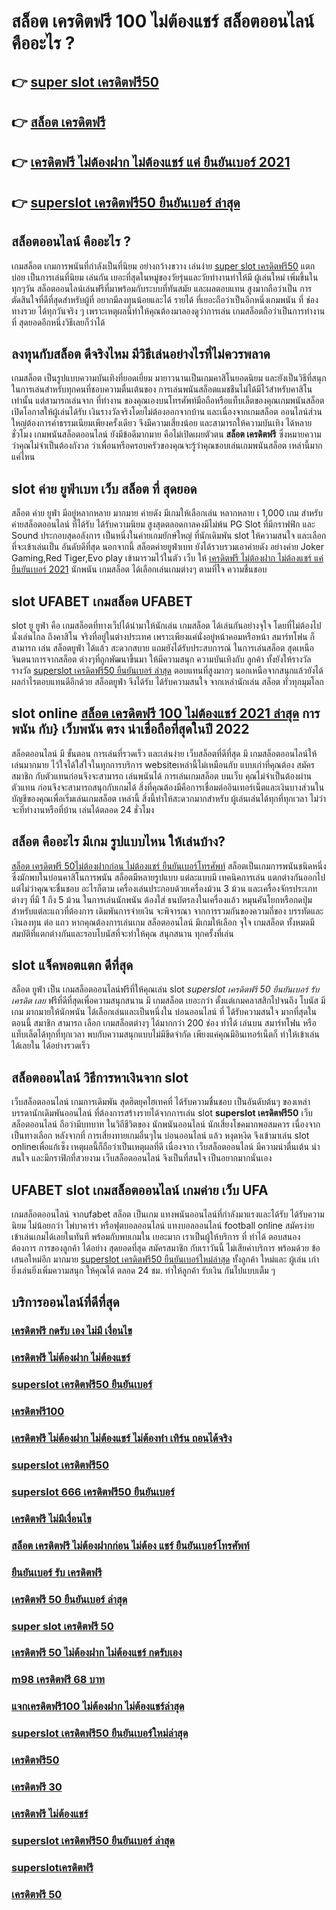# สล็อต เครดิตฟรี 100 ไม่ต้องแชร์ สล็อตออนไลน์  คืออะไร ?

## 👉 [super slot เครดิตฟรี50](https://heylink.me/madam168)
## 👉 [สล็อต เครดิตฟรี](https://heylink.me/madam168)
## 👉 [เครดิตฟรี ไม่ต้องฝาก ไม่ต้องแชร์ แค่ ยืนยันเบอร์ 2021](https://heylink.me/madam168)
## 👉 [superslot เครดิตฟรี50 ยืนยันเบอร์ ล่าสุด](https://ufabet-cn.io1.me)

## สล็อตออนไลน์ คืออะไร ?

 เกมสล็อต  เกมการพนันที่กำลังเป็นที่นิยม อย่างกว้างขวาง  เล่นง่าย [super slot เครดิตฟรี50](https://heylink.me/madam168)  แตกบ่อย  เป็นการเล่นที่นิยม เล่นกัน เยอะที่สุดในหมู่ของวัยรุ่นและวัยทำงานทำให้มี ผู้เล่นใหม่ เพิ่มขึ้นในทุกๆวัน  สล็อตออนไลน์เล่นฟรีที่มาพร้อมกับระบบที่ทันสมัย และผลตอบแทน สูงมากถือว่าเป็น การตัดสินใจที่ดีที่สุดสำหรับผู้ที่ อยากมีลงทุนน้อยและได้ รายได้ ที่เยอะถือว่าเป็นอีกหนึ่งเกมพนัน ที่ ช่องทางรวย ได้ทุกวันจริง ๆ เพราะเหตุผลนี้ทำให้คุณต้องมาลองดูว่าการเล่น เกมสล็อตถือว่าเป็นการทำงานที่ สุดยอดอีกหนึ่งวิธีเลยก็ว่าได้

## ลงทุนกับสล็อต ดีจริงไหม มีวิธีเล่นอย่างไรที่ไม่ควรพลาด

เกมสล็อต เป็นรูปแบบความบันเทิงที่ยอดเยี่ยม  มายาวนานเป็นเกมคาสิโนยอดนิยม และยังเป็นวิธีที่สนุกในการเล่นสำหรับทุกคนที่ชอบความตื่นเต้นของ การเล่นพนันสล็อตแมชชีนไม่ได้มีไว้สำหรับคาสิโนเท่านั้น แต่สามารถเล่นจาก ที่ทำงาน ของคุณเองบนโทรศัพท์มือถือหรือแท็บเล็ตของคุณเกมพนันสล็อต เปิดโอกาสให้ผู้เล่นได้รับ เงินรางวัลจริงโดยไม่ต้องออกจากบ้าน และเนื่องจากเกมสล็อต ออนไลน์ส่วนใหญ่ต้องการค่าธรรมเนียมเพียงครั้งเดียว จึงมีความเสี่ยงน้อย และสามารถให้ความบันเทิง ได้หลายชั่วโมง  เกมพนันสล็อตออนไลน์  ยังมีข้อดีมากมาย คือไม่เปิดเผยตัวตน **สล็อต เครดิตฟรี** ซึ่งหมายความว่าคุณไม่จำเป็นต้องกังวล ว่าเพื่อนหรือครอบครัวของคุณจะรู้ว่าคุณชอบเล่นเกมพนันสล็อต เหล่านี้มากแค่ไหน


##   slot  ค่าย  ยูฟ่าเบท  เว็บ สล็อต ที่ สุดยอด

 สล็อต ค่าย  ยูฟ่า มีอยู่หลากหลาย มากมาย  ค่ายดัง มีเกมให้เลือกเล่น หลากหลาย เ 1,000 เกม สำหรับค่ายสล็อตออนไลน์ ที่ได้รับ  ได้รับความนิยม สูงสุดตลอดกาลคงมีไม่พ้น PG Slot ที่มีกราฟฟิก และ Sound ประกอบสุดอลังการ เป็นหนึ่งในค่ายเกมยักษ์ใหญ่ ที่นักเดิมพัน   slot ให้ความสนใจ  และเลือกที่จะเข้าเล่นเป็น อันดับดีที่สุด นอกจากนี้ สล็อตค่ายยูฟ่าเบท ยังได้รวบรวมเอาค่ายดัง อย่างค่าย Joker Gaming,Red Tiger,Evo play เข้ามารวมไว้ในตัว เว็บ ให้ [เครดิตฟรี ไม่ต้องฝาก ไม่ต้องแชร์ แค่ ยืนยันเบอร์ 2021](https://ufabet-cn.io1.me) นักพนัน  เกมสล็อต ได้เลือกเล่นเกมต่างๆ ตามที่ใจ ความชื่นชอบ 

##  slot UFABET  เกมสล็อต  UFABET

 slot ยู ยูฟ่า คือ  เกมสล็อตที่ทางเว็ปได้นำมาให้นักเล่น เกมสล็อต ได้เล่นกันอย่างจุใจ โดยที่ไม่ต้องไปนั่งเล่นไกล ถึงคาสิโน จริงที่อยู่ในต่างประเทศ เพราะเพียงแค่นั่งอยู่หน้าคอมหรือหน้า สมาร์ทโฟน ก็สามารถ เล่น สล็อตยูฟ่า ได้แล้ว สะดวกสบาย  แถมยังได้รับประสบการณ์ ในการเล่นสล็อต สุดเหนือจินตนาการจากสล็อต ต่างๆที่ถูกพัฒนาขึ้นมา ให้มีความสนุก ความบันเทิงกับ ลูกค้า ทั้งยังให้รางวัล รางวัล [superslot เครดิตฟรี50 ยืนยันเบอร์ ล่าสุด](https://ufastar365.77m.io) ตอบแทนที่สูงมากๆ นอกเหนือจากสนุกแล้วยังได้ผลกำไรตอบแทนดีอีกด้วย  สล็อตยูฟ่า จึงได้รับ ได้รับความสนใจ จากเหล่านักเล่น สล็อต ทั่วทุกมุมโลก 


##  slot online [สล็อต เครดิตฟรี 100 ไม่ต้องแชร์ 2021 ล่าสุด](https://ufa877.77m.io)  การพนัน กับ} เว็บพนัน ตรง   น่าเชื่อถือที่สุดในปี 2022 

 สล็อตออนไลน์  มี ขั้นตอน การเล่นที่รวดเร็ว  และเล่นง่าย  เว็บสล็อตที่ดีที่สุด มี เกมสล็อตออนไลน์ให้เล่นมากมาย ไว้ใจได้ใส่ใจในทุกการบริการ websiteเหล่านี้ไม่เหมือนกับ แบบเก่าที่คุณต้อง สมัครสมาชิก กับตัวแทนก่อนจึงจะสามารถ เล่นพนันได้ การเล่นเกมสล็อต บนเว็บ คุณไม่จำเป็นต้องผ่านตัวแทน ก่อนจึงจะสามารถสนุกกับเกมได้ สิ่งที่คุณต้องมีคือการเชื่อมต่ออินเทอร์เน็ตและเงินบางส่วนในบัญชีของคุณเพื่อเริ่มเล่นเกมสล็อต เหล่านี้ สิ่งนี้ทำให้สะดวกมากสำหรับ ผู้เล่นเล่นได้ทุกที่ทุกเวลา ไม่ว่าจะที่ทำงานหรือที่บ้าน เล่นได้ตลอด 24 ชั่วโมง

## สล็อต  คืออะไร มีเกม รูปแบบไหน ให้เล่นบ้าง?

 [สล็อต เครดิตฟรี 50ไม่ต้องฝากก่อน ไม่ต้องแชร์ ยืนยันเบอร์โทรศัพท์](https://ufabet168.77m.io) สล็อตเป็นเกมการพนันชนิดหนึ่ง ซึ่งมักพบในบ่อนคาสิโนการพนัน สล็อตมีหลายรูปแบบ แต่ละแบบมี เทคนิคการเล่น  แตกต่างกันออกไป แต่ไม่ว่าคุณจะชื่นชอบ อะไรก็ตาม เครื่องเล่นประกอบด้วยเครื่องม้วน 3 ม้วน และเครื่องจักรประเภทต่างๆ  ที่มี 1 ถึง 5 ม้วน ในการเล่นนักพนัน ต้องใส่ ธนบัตรลงในเครื่องแล้ว หมุนคันโยกหรือกดปุ่มสำหรับแต่ละแถวที่ต้องการ เดิมพันการจ่ายเงิน จะพิจารณา จากการรวมกันของความถี่ของ บรรทัดและเงินลงทุน ต่อ แถว  หากคุณต้องการเล่นเกม สล็อตออนไลน์ มีเกมให้เลือก จุใจ เกมสล็อต ทั้งหมดมีสมบัติที่แตกต่างกันและรอบโบนัสที่จะทำให้คุณ สนุกสนาน ทุกครั้งที่เล่น


##  slot  แจ็คพอตแตก ดีที่สุด

สล็อต  ยูฟ่า  เป็น เกมสล็อตออนไลน์ฟรีที่ให้คุณเล่น slot *superslot เครดิตฟรี 50 ยืนยันเบอร์ รับ เครดิต เลย* ฟรีที่ดีที่สุดเพื่อความสนุกสนาน มี เกมสล็อต เยอะกว่า ตั้งแต่เกมคลาสสิกไปจนถึง โบนัส มีเกม มากมายให้นักพนัน ได้เลือกเล่นและเป็นหนึ่งใน  บ่อนออนไลน์ ที่  ได้รับความสนใจ มากที่สุดในตอนนี้ สมาชิก   สามารถ เลือก เกมสล็อตต่างๆ ได้มากกว่า 200 ช่อง  ทำได้ เล่นบน สมาร์ทโฟน หรือแท็บเล็ตได้ทุกที่ทุกเวลา พบกับความสนุกแบบไม่มีขีดจำกัด เพียงแค่คุณมีอินเทอร์เน็ตก็  ทำให้เข้าเล่นได้เลยใน ได้อย่างรวดเร็ว  


## สล็อตออนไลน์  วิธีการหาเงินจาก slot 

 เว็บสล็อตออนไลน์  เกมการเดิมพัน สุดฮิตยุคไฮเทคที่ ได้รับความชื่นชอบ เป็นอันดับต้นๆ ของเหล่าบรรดานักเดิมพันออนไลน์  ที่ต้องการสร้างรายได้จากการเล่น slot  **superslot เครดิตฟรี50**  เว็บสล็อตออนไลน์ ถือว่ามีบทบาท ในวิถีชีวิตของ นักพนันออนไลน์ นักเสี่ยงโชคมากพอสมควร เนื่องจากเป็นทางเลือก หลังจากที่ การเสี่ยงทายเกมอื่นๆใน บ่อนออนไลน์ แล้ว หงุดหงิด จึงเข้ามาเล่น slot onlineเพื่อแก้เซ็ง เหตุผลนี้ก็ถือว่าเป็นเหตุผลที่ดี เนื่องจาก เว็บสล็อตออนไลน์  มีความน่าตื่นเต้น น่าสนใจ และมีกราฟิกที่สวยงาม  เว็บสล็อตออนไลน์ จึงเป็นที่สนใจ เป็นอยากมากนั่นเอง


## UFABET slot  เกมสล็อตออนไลน์ เกมค่าย เว็บ UFA

เกมสล็อตออนไลน์ จากufabet สล็อต  เป็นเกม แทงพนันออนไลน์ที่กำลังมาแรงและได้รับ ได้รับความนิยม ไม่น้อยกว่า ไพ่บาคาร่า  หรือฟุตบอลออนไลน์ แทงบอลออนไลน์ football online  สมัครง่าย เข้าเล่นเกมได้เลยในทันที พร้อมกับพบเกมใน เยอะมาก เราเป็นผู้ให้บริการ ที่ ทำได้ ตอบสนอง ต้องการ  การของลูกค้า ได้อย่าง สุดยอดที่สุด สมัครสมาชิก กับเราวันนี้  ไม่เสียค่าบริการ พร้อมด้วย ข้อเสนอใหม่อีก มากมาย [superslot เครดิตฟรี50 ยืนยันเบอร์ใหม่ล่าสุด](https://ufa877.io1.me)  ทั้งลูกค้า ใหม่และ ผู้เล่น เก่า ยิ่งเล่นยิ่งเพิ่มความสนุก ให้คุณได้ ตลอด 24 ชม.  ทำให้ลูกค้า  รับเงิน กันไปแบบเต็ม ๆ


## บริการออนไลน์ที่ดีที่สุด

### [เครดิตฟรี กดรับ เอง ไม่มี เงื่อนไข](https://atom.io/themes/เครดิตฟรี%20ไม่ต้องแชร์%2050%20เครดิตฟรี%20ไม่ต้องแชร์%20100%20โบนัส%20150%)
### [เครดิตฟรี ไม่ต้องฝาก ไม่ต้องแชร์](https://atom.io/themes/betflix%20jokerเครดิตฟรี%2050%2050%20betflix%20jokerเครดิตฟรี%2050%20100%20โบนัส%20150%)
### [superslot เครดิตฟรี50 ยืนยันเบอร์](https://atom.io/themes/ยืนยันเบอร์%20รับ%20เครดิตฟรี%2050%20ยืนยันเบอร์%20รับ%20เครดิตฟรี%20100%20โบนัส%20150%)
### [เครดิตฟรี100](https://atom.io/themes/สล็อต%20เครดิตฟรี%2050%20บาท%20แค่สมัคร%2050%20สล็อต%20เครดิตฟรี%2050%20บาท%20แค่สมัคร%20100%20โบนัส%20150%)
### [เครดิตฟรี ไม่ต้องฝาก ไม่ต้องแชร์ ไม่ต้องทำ เทิร์น ถอนได้จริง](https://atom.io/themes/superslot%20เครดิตฟรี%2050%20ยืนยันเบอร์%20รับ%20เครดิต%20เลย%2050%20superslot%20เครดิตฟรี%2050%20ยืนยันเบอร์%20รับ%20เครดิต%20เลย%20100%20โบนัส%20150%)
### [superslot เครดิตฟรี50](https://atom.io/themes/superslot%20เครดิตฟรี%2050%20ยืนยันเบอร์ใหม่ล่าสุด%2050%20superslot%20เครดิตฟรี%2050%20ยืนยันเบอร์ใหม่ล่าสุด%20100%20โบนัส%20150%)
### [superslot 666 เครดิตฟรี50 ยืนยันเบอร์](https://atom.io/themes/superslot%20เครดิตฟรี50%2050%20superslot%20เครดิตฟรี50%20100%20โบนัส%20150%)
### [เครดิตฟรี ไม่มีเงื่อนไข](https://atom.io/themes/เครดิตฟรี%20กดรับเองไม่มีเงื่อนไข%2050%20เครดิตฟรี%20กดรับเองไม่มีเงื่อนไข%20100%20โบนัส%20150%)
### [สล็อต เครดิตฟรี ไม่ต้องฝากก่อน ไม่ต้อง แชร์ ยืนยันเบอร์โทรศัพท์](https://atom.io/themes/superslot%20เครดิตฟรี%2050%20ยืนยันเบอร์%20รับเครดิต%20เลย%2050%20superslot%20เครดิตฟรี%2050%20ยืนยันเบอร์%20รับเครดิต%20เลย%20100%20โบนัส%20150%)
### [ยืนยันเบอร์ รับ เครดิตฟรี](https://atom.io/themes/superslot%20เครดิตฟรี%2050%20superslot%20เครดิตฟรี%20100%20โบนัส%20150%)
### [เครดิตฟรี 50 ยืนยันเบอร์ ล่าสุด](https://atom.io/themes/เครดิตฟรี50%20ยืนยันเบอร์ล่าสุด%2050%20เครดิตฟรี50%20ยืนยันเบอร์ล่าสุด%20100%20โบนัส%20150%)
### [super slot เครดิตฟรี 50](https://atom.io/themes/เครดิตฟรี30%2050%20เครดิตฟรี30%20100%20โบนัส%20150%)
### [เครดิตฟรี 50 ไม่ต้องฝาก ไม่ต้องแชร์ กดรับเอง](https://atom.io/themes/เครดิตฟรี%2050%2050%20เครดิตฟรี%2050%20100%20โบนัส%20150%)
### [m98 เครดิตฟรี 68 บาท](https://atom.io/themes/superslot%20เครดิตฟรี%2050%2050%20superslot%20เครดิตฟรี%2050%20100%20โบนัส%20150%)
### [แจกเครดิตฟรี100 ไม่ต้องฝาก ไม่ต้องแชร์ล่าสุด](https://atom.io/themes/สล็อต%20เครดิตฟรี%2050%20สล็อต%20เครดิตฟรี%20100%20โบนัส%20150%)
### [superslot เครดิตฟรี50 ยืนยันเบอร์ใหม่ล่าสุด](https://atom.io/themes/superslot%20เครดิตฟรี50%20ยืนยันเบอร์ใหม่ล่าสุด%2050%20superslot%20เครดิตฟรี50%20ยืนยันเบอร์ใหม่ล่าสุด%20100%20โบนัส%20150%)
### [เครดิตฟรี50](https://atom.io/themes/เครดิตฟรี50%20ยืนยันเบอร์%20ล่าสุด%2050%20เครดิตฟรี50%20ยืนยันเบอร์%20ล่าสุด%20100%20โบนัส%20150%)
### [เครดิตฟรี 30](https://atom.io/themes/wow%20slot%20เครดิตฟรี%20100%20ล่าสุด%2050%20wow%20slot%20เครดิตฟรี%20100%20ล่าสุด%20100%20โบนัส%20150%)
### [เครดิตฟรี ไม่ต้องแชร์](https://atom.io/themes/เครดิตฟรี%20ไม่ต้องฝาก%20ไม่ต้องแชร์%20แค่ยืนยันเบอร์%202021%2050%20เครดิตฟรี%20ไม่ต้องฝาก%20ไม่ต้องแชร์%20แค่ยืนยันเบอร์%202021%20100%20โบนัส%20150%)
### [superslot เครดิตฟรี50 ยืนยันเบอร์ ล่าสุด](https://atom.io/themes/เครดิตฟรี50%2050%20เครดิตฟรี50%20100%20โบนัส%20150%)
### [superslotเครดิตฟรี](https://atom.io/themes/สล็อต%20เครดิตฟรี%20100%20ไม่ต้องแชร์%2050%20สล็อต%20เครดิตฟรี%20100%20ไม่ต้องแชร์%20100%20โบนัส%20150%)
### [เครดิตฟรี 50](https://atom.io/themes/รวมsuperslot%20เครดิตฟรี50%20ยืนยันเบอร์%2050%20รวมsuperslot%20เครดิตฟรี50%20ยืนยันเบอร์%20100%20โบนัส%20150%)